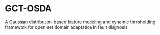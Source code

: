 # GCT-OSDA
A Gaussian distribution-based feature modeling and dynamic thresholding framework for open-set domain adaptation in fault diagnosis
